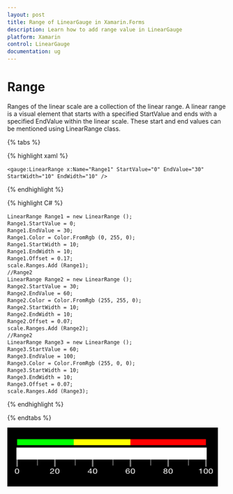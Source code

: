 ```yaml
---
layout: post
title: Range of LinearGauge in Xamarin.Forms
description: Learn how to add range value in LinearGauge
platform: Xamarin
control: LinearGauge
documentation: ug
---
```

# Range

Ranges of the linear scale are a collection of the linear range. A linear range is a visual element that starts with a specified StartValue and ends with a specified EndValue within the linear scale. These start and end values can be mentioned using LinearRange class.

{% tabs %}

{% highlight xaml %}

	<gauge:LinearRange x:Name="Range1" StartValue="0" EndValue="30" StartWidth="10" EndWidth="10" />
	
{% endhighlight %}

{% highlight C# %}

	LinearRange Range1 = new LinearRange ();
    Range1.StartValue = 0;
    Range1.EndValue = 30;
    Range1.Color = Color.FromRgb (0, 255, 0);
    Range1.StartWidth = 10;
    Range1.EndWidth = 10;
    Range1.Offset = 0.17;
    scale.Ranges.Add (Range1);
    //Range2
    LinearRange Range2 = new LinearRange ();
    Range2.StartValue = 30;
    Range2.EndValue = 60;
    Range2.Color = Color.FromRgb (255, 255, 0);
    Range2.StartWidth = 10;
    Range2.EndWidth = 10; 
    Range2.Offset = 0.07;                       
    scale.Ranges.Add (Range2); 
    //Range2
    LinearRange Range3 = new LinearRange ();
    Range3.StartValue = 60;
    Range3.EndValue = 100;
    Range3.Color = Color.FromRgb (255, 0, 0);
    Range3.StartWidth = 10;
    Range3.EndWidth = 10; 
    Range3.Offset = 0.07;                       
    scale.Ranges.Add (Range3); 
	
{% endhighlight %}

{% endtabs %}

![](images/Range.png)